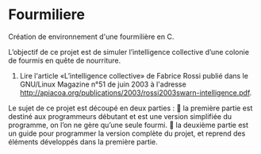 # Fourmiliere
Création de environnement d'une fourmilière en C.

L’objectif de ce projet est de simuler l’intelligence collective d’une colonie de fourmis en quête de nourriture.
1. Lire l'article «L’intelligence collective» de Fabrice Rossi publié dans le GNU/Linux Magazine n°51 de juin 2003 à
l'adresse http://apiacoa.org/publications/2003/rossi2003swarn-intelligence.pdf.


Le sujet de ce projet est découpé en deux parties :
 la première partie est destiné aux programmeurs débutant et est une version simplifiée du programme, on l’on ne
gère qu’une seule fourmi.
 la deuxième partie est un guide pour programmer la version complète du projet, et reprend des éléments développés
dans la première partie.
